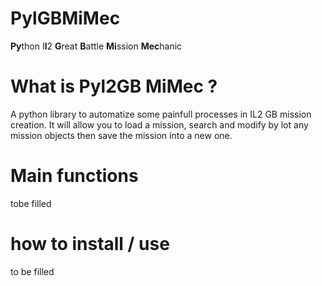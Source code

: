 # PylGBMiMec
**Py**thon I**l**2 **G**reat **B**attle **Mi**ssion **Mec**hanic

# What is Pyl2GB MiMec ?
A python library to automatize some painfull processes in IL2 GB mission creation.
It will allow you to load a mission, search and modify by lot any mission objects then save the mission into a new one.

# Main functions
tobe filled

# how to install / use
to be filled
